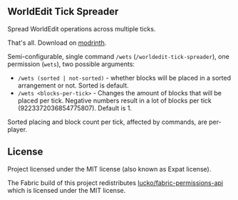 ## WorldEdit Tick Spreader

Spread WorldEdit operations across multiple ticks.

That's all. Download on [modrinth](https://modrinth.com/mod/wets).

Semi-configurable, single command `/wets` (`/worldedit-tick-spreader`), one permission (`wets`), two possible arguments:
* `/wets (sorted | not-sorted)` - whether blocks will be placed in a sorted arrangement or not. Sorted is default.
* `/wets <blocks-per-tick>` - Changes the amount of blocks that will be placed per tick.
Negative numbers result in a lot of blocks per tick (9223372036854775807). Default is 1.

Sorted placing and block count per tick, affected by commands, are per-player.

## License
Project licensed under the MIT license (also known as Expat license).

The Fabric build of this project redistributes
[lucko/fabric-permissions-api](https://github.com/lucko/fabric-permissions-api) which is licensed under the MIT license.
